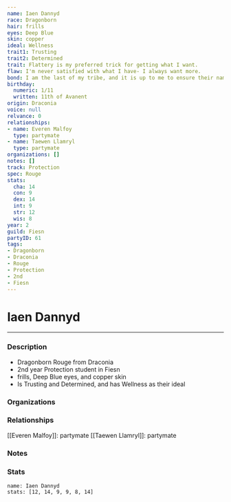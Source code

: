 ```yaml
---
name: Iaen Dannyd
race: Dragonborn
hair: frills
eyes: Deep Blue
skin: copper
ideal: Wellness
trait1: Trusting
trait2: Determined
trait: Flattery is my preferred trick for getting what I want.
flaw: I'm never satisfied with what I have- I always want more.
bond: I am the last of my tribe, and it is up to me to ensure their names enter legend.
birthday:
  numeric: 1/11
  written: 11th of Avanent
origin: Draconia
voice: null
relvance: 0
relationships:
- name: Everen Malfoy
  type: partymate
- name: Taewen Llamryl
  type: partymate
organizations: []
notes: []
track: Protection
spec: Rouge
stats:
  cha: 14
  con: 9
  dex: 14
  int: 9
  str: 12
  wis: 8
year: 2
guild: Fiesn
partyID: 61
tags:
- Dragonborn
- Draconia
- Rouge
- Protection
- 2nd
- Fiesn
---
```

# Iaen Dannyd
---
### Description
- Dragonborn Rouge from Draconia
- 2nd year Protection student in Fiesn
- frills, Deep Blue eyes, and copper skin
- Is Trusting and Determined, and has Wellness as their ideal

### Organizations

### Relationships
[[Everen Malfoy]]: partymate
[[Taewen Llamryl]]: partymate

### Notes

### Stats
```statblock
name: Iaen Dannyd
stats: [12, 14, 9, 9, 8, 14]
```